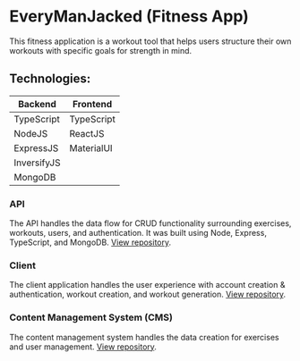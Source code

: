 # EveryManJacked (Fitness App)

This fitness application is a workout tool that helps users structure their own workouts with specific goals for strength in mind.

## Technologies:

| Backend      | Frontend    |
| ------------ | ----------- |
| TypeScript   | TypeScript  |
| NodeJS       | ReactJS     |
| ExpressJS    | MaterialUI  |
| InversifyJS  |             |
| MongoDB      |             |

### API

The API handles the data flow for CRUD functionality surrounding exercises, workouts, users, and authentication. It was built using Node, Express, TypeScript, and MongoDB. [View repository](https://github.com/p14/everymanjacked-api).

### Client

The client application handles the user experience with account creation & authentication, workout creation, and workout generation. [View repository](https://github.com/p14/everymanjacked-client).

### Content Management System (CMS)

The content management system handles the data creation for exercises and user management. [View repository](https://github.com/p14/everymanjacked-cms).